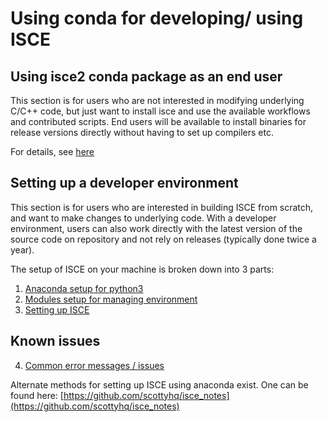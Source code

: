 # Using conda for developing/ using ISCE


## Using isce2 conda package as an end user

This section is for users who are not interested in modifying underlying C/C++ code, but just want to install isce and use the available workflows and contributed scripts. End users will be available to install binaries for release versions directly without having to set up compilers etc. 

For details, see [here](./user/condauser.md)

## Setting up a developer environment 

This section is for users who are interested in building ISCE from scratch, and want to make changes to underlying code. With a developer environment, users can also work directly with the latest version of the source code on repository and not rely on releases (typically done twice a year).

The setup of ISCE on your machine is broken down into 3 parts:

1. [Anaconda setup for python3](./dev/anaconda.md)
2. [Modules setup for managing environment](./dev/modules.md)
3. [Setting up ISCE](./dev/isceSetup.md)

## Known issues
4. [Common error messages / issues](./issues.md)

Alternate methods for setting up ISCE using anaconda exist. One can be found here: [https://github.com/scottyhq/isce_notes](https://github.com/scottyhq/isce_notes)
